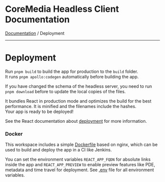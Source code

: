 # CoreMedia Headless Client Documentation

[Documentation](../README.md) / Deployment

---

# Deployment

Run `pnpm build` to build the app for production to the `build` folder.<br />
It runs `pnpm apollo:codegen` automatically before building the app.

If you have changed the schema of the headless server, you need to run 
`pnpm download` before to update the local copies of the files.

It bundles React in production mode and optimizes the build for the best performance. 
It is minified and the filenames include the hashes.<br />
Your app is ready to be deployed!

See the React documentation about [deployment](https://facebook.github.io/create-react-app/docs/deployment) 
for more information.

### Docker 

This workspace includes a simple [Dockerfile](apps/Dockerfile) based on nginx, 
which can be used to build and deploy the app in a CI like Jenkins.

You can set the environment variables `REACT_APP_FQDN` for absolute links inside 
the app and `REACT_APP_PREVIEW` to enable preview features like PDE, metadata and time travel for deployment. See [.env](../../apps/spark/.env.example) file
for all environment variables.
